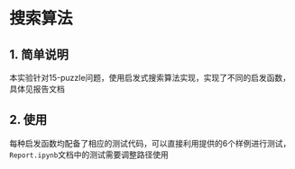 # **搜索算法**

## **1. 简单说明**

本实验针对15-puzzle问题，使用启发式搜索算法实现，实现了不同的启发函数，具体见报告文档

## **2. 使用**

每种启发函数均配备了相应的测试代码，可以直接利用提供的6个样例进行测试，`Report.ipynb`文档中的测试需要调整路径使用

